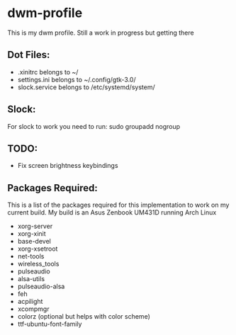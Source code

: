 # dwm-profile

This is my dwm profile. Still a work in progress but getting there

## Dot Files:
<ul>
<li> .xinitrc belongs to ~/
<li> settings.ini belongs to ~/.config/gtk-3.0/
<li> slock.service belongs to /etc/systemd/system/
</ul>

## Slock:
For slock to work you need to run: sudo groupadd nogroup

## TODO:
<ul>
<li> Fix screen brightness keybindings
</ul>

## Packages Required:
This is a list of the packages required for this implementation to work on my current build.
My build is an Asus Zenbook UM431D running Arch Linux

<ul>
<li> xorg-server
<li> xorg-xinit
<li> base-devel
<li> xorg-xsetroot
<li> net-tools
<li> wireless_tools
<li> pulseaudio
<li> alsa-utils
<li> pulseaudio-alsa
<li> feh
<li> acpilight
<li> xcompmgr
<li> colorz (optional but helps with color scheme)
<li> ttf-ubuntu-font-family
</ul>
